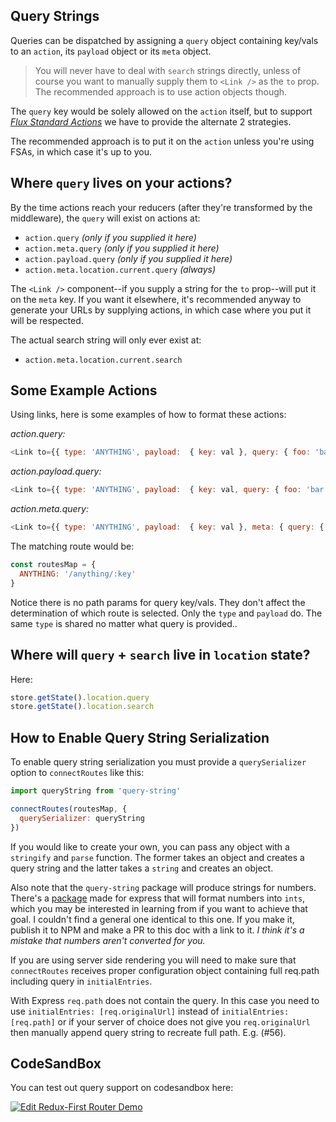 ## Query Strings

Queries can be dispatched by assigning a `query` object containing key/vals to an `action`, its `payload` object or its `meta` object. 

> You will never have to deal with `search` strings directly, unless of course you want to manually supply them to `<Link />` as the `to` prop. The recommended approach is to use action objects though.

The `query` key would be solely allowed on the `action` itself, but to support *[Flux Standard Actions](https://github.com/acdlite/flux-standard-action)* we have to provide the alternate 2 strategies. 

The recommended approach is to put it on the `action` unless you're using FSAs, in which case it's up to you.


## Where `query` lives on your actions?

By the time actions reach your reducers (after they're transformed by the middleware), the `query` will exist on actions at:

- `action.query` *(only if you supplied it here)*
- `action.meta.query` *(only if you supplied it here)*
- `action.payload.query` *(only if you supplied it here)*
- `action.meta.location.current.query` *(always)*

The `<Link />` component--if you supply a string for the `to` prop--will put it on the `meta` key. If you want it elsewhere, it's recommended anyway to generate your URLs by supplying actions, in which case where you put it will be respected.

The actual search string will only ever exist at:
- `action.meta.location.current.search`

## Some Example Actions

Using links, here is some examples of how to format these actions:

*action.query:*
```js
<Link to={{ type: 'ANYTHING', payload:  { key: val }, query: { foo: 'bar' } }}>
```

*action.payload.query:*
```js
<Link to={{ type: 'ANYTHING', payload:  { key: val, query: { foo: 'bar' } } }}>
```

*action.meta.query:*
```js
<Link to={{ type: 'ANYTHING', payload:  { key: val }, meta: { query: { foo: 'bar' } } }}>
```

The matching route would be:

```js
const routesMap = {
  ANYTHING: '/anything/:key'
}
```

Notice there is no path params for query key/vals. They don't affect the determination of which route is selected. Only the `type` and `payload` do. The same `type` is shared no matter what query is provided..


## Where will `query` + `search` live in `location` state?

Here:

```js
store.getState().location.query
store.getState().location.search
```


## How to Enable Query String Serialization

To enable query string serialization you must provide a `querySerializer` option to `connectRoutes` like this:

```js
import queryString from 'query-string'

connectRoutes(routesMap, {
  querySerializer: queryString
})
```
If you would like to create your own, you can pass any object with a `stringify` and `parse` function. The former takes an object and creates a query string and the latter takes a `string` and creates an object.

Also note that the `query-string` package will produce strings for numbers. There's a [package](https://github.com/mariusc23/express-query-int) made for express that will format numbers into `ints`, which you may be interested in learning from if you want to achieve that goal. I couldn't find a general one identical to this one. If you make it, publish it to NPM and make a PR to this doc with a link to it. *I think it's a mistake that numbers aren't converted for you.*

If you are using server side rendering you will need to make sure that `connectRoutes` receives proper configuration object containing full req.path including query in `initialEntries`.

With Express `req.path` does not contain the query. In this case you need to use `initialEntries: [req.originalUrl]` instead of `initialEntries: [req.path]` or if your server of choice does not give you `req.originalUrl` then manually append query string to recreate full path. E.g. (#56).
 

## CodeSandBox
You can test out query support on codesandbox here:

<a href="https://codesandbox.io/s/pgp5mEkzm?module=H1Ebz7rL7rZ" target="_blank">
  <img alt="Edit Redux-First Router Demo" src="https://codesandbox.io/static/img/play-codesandbox.svg">
</a>
